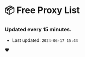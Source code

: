# :package: Free Proxy List
### Updated every 15 minutes.

- Last updated: `2024-06-17 15:44`

:heart:
